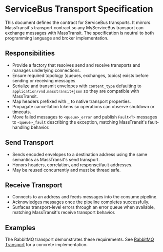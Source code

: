 # ServiceBus Transport Specification

This document defines the contract for ServiceBus transports. It mirrors MassTransit's transport contract so any MyServiceBus transport can exchange messages with MassTransit. The specification is neutral to both programming language and broker implementation.

## Responsibilities

- Provide a factory that resolves send and receive transports and manages underlying connections.
- Ensure required topology (queues, exchanges, topics) exists before sending or receiving messages.
- Serialize and transmit envelopes with `content_type` defaulting to `application/vnd.masstransit+json` so they are compatible with MassTransit.
- Map headers prefixed with `_` to native transport properties.
- Propagate cancellation tokens so operations can observe shutdown or timeouts.
- Move failed messages to `<queue>_error` and publish `Fault<T>` messages to `<queue>_fault` describing the exception, matching MassTransit's fault-handling behavior.

## Send Transport

- Sends encoded envelopes to a destination address using the same semantics as MassTransit's send transport.
- Honors headers, correlation, and response/fault addresses.
- May be reused concurrently and must be thread safe.

## Receive Transport

- Connects to an address and feeds messages into the consume pipeline.
- Acknowledges messages once the pipeline completes successfully.
- Surfaces transport-level errors through an error queue when available, matching MassTransit's receive transport behavior.

## Examples

The RabbitMQ transport demonstrates these requirements. See [RabbitMQ Transport](rabbitmq-transport.md) for a concrete implementation.

